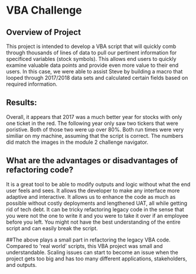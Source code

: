 # VBA Challenge

## Overview of Project
This project is intended to develop a VBA script that will quickly comb through thousands of lines of data to pull 
our pertinent information for specificed variables (stock symbols). This allows end users to quickly examine valuable data points and provide even more
value to their end users. In this case, we were able to assist Steve by building a macro that looped through 2017/2018 data sets and calculated certain fields based on required information.


## Results: 
Overall, it appears that 2017 was a much better year for stocks with only one ticket in the red.
The following year only saw two tickers that were poristive.  Both of those two were up over 80%.  Both run times were very similiar on my machine,
assuming that the script is correct.  The numbers did match the images in the module 2 challenge navigator.  

## What are the advantages or disadvantages of refactoring code?
It is a great tool to be able to modify outputs and logic without what the end user feels and sees.  It allows the developer to make 
any interface more adaptive and interactive.  It allows us to enhance the code as much as possible without costly deployments and lengthened UAT, all while
getting rid of tech debt.  It can be tricky refactoring legacy code in the sense that you were not the one to write it 
and you were to take it over if an employee before you left.  You might not have the best understanding of the entire script and can easily break
the script.  

##The above plays a small part in refactoring the legacy VBA code. Compared to 'real world' scripts, this VBA project was small and understandable.
Scaling issues can start to become an issue when the project gets too big and has too many different applications, stakeholders, and outputs.
